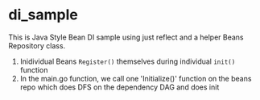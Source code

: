 # di_sample

This is Java Style Bean DI sample using just reflect and a helper Beans Repository class.

1. Inidividual Beans ``Register()`` themselves during  individual ``init()`` function
2. In the main.go function, we call one 'Initialize()' function on the beans repo which does DFS on the dependency DAG and does init


